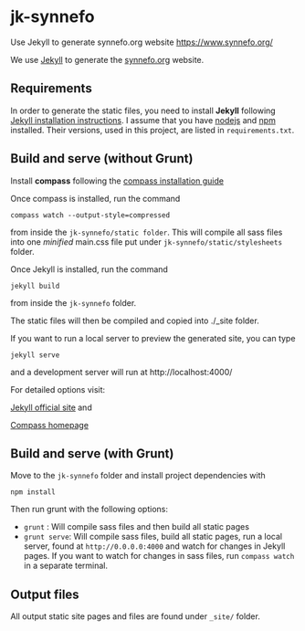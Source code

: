 jk-synnefo
==========

Use Jekyll to generate synnefo.org website https://www.synnefo.org/

We use [Jekyll](http://jekyllrb.com/) to generate the [synnefo.org](https://www.synnefo.org/) website.

## Requirements

In order to generate the static files, you need to install **Jekyll** following [Jekyll installation instructions](http://jekyllrb.com/docs/installation/).
I assume that you have [nodejs](http://nodejs.org/) and [npm](https://www.npmjs.org/) installed. 
Their versions, used in this project, are listed in `requirements.txt`.

## Build and serve (without Grunt)

Install **compass** following the [compass installation guide](http://compass-style.org/install/)

Once compass is installed, run the command 
```
compass watch --output-style=compressed
```
from inside the `jk-synnefo/static folder`. This will compile all sass files into one *minified* main.css file put under `jk-synnefo/static/stylesheets` folder.

Once Jekyll is installed, run the command 
```
jekyll build
```
from inside the `jk-synnefo` folder.

The static files will then be compiled and copied into ./_site folder.

If you want to run a local server to preview the generated site, you can type
```
jekyll serve
```
 and a development server will run at http://localhost:4000/

For detailed options visit:

[Jekyll official site](http://jekyllrb.com/) and

[Compass homepage](http://compass-style.org/)

## Build and serve (with Grunt)

Move to the `jk-synnefo` folder and install project dependencies with 
```
npm install
```
Then run grunt with the following options:

* `grunt` : Will compile sass files and then build all static pages
* `grunt serve`: Will compile sass files, build all static pages, run a local server, found at `http://0.0.0.0:4000` and watch for changes in Jekyll pages.
If you want to watch for changes in sass files, run `compass watch` in a separate terminal.


## Output files

All output static site pages and files are found under `_site/` folder.


